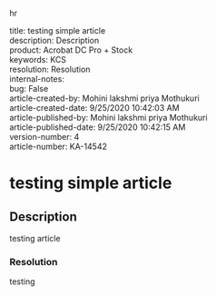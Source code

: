 hr  

title: testing simple article  
description: Description  
product: Acrobat DC Pro + Stock   
keywords: KCS  
resolution: Resolution  
internal-notes:   
bug: False  
article-created-by: Mohini lakshmi priya Mothukuri  
article-created-date: 9/25/2020 10:42:03 AM  
article-published-by: Mohini lakshmi priya Mothukuri  
article-published-date: 9/25/2020 10:42:15 AM  
version-number: 4  
article-number: KA-14542

# testing simple article

## Description

testing article

### Resolution

testing
